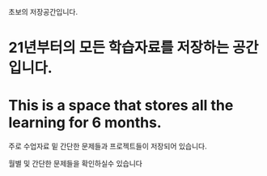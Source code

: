 초보의 저장공간입니다.

# 21년부터의 모든 학습자료를 저장하는 공간입니다.

# This is a space that stores all the learning for 6 months.


주로 수업자료 밑 간단한 문제들과 프로젝트들이 저장되어 있습니다.

월별 및 간단한 문제들을 확인하실수 있습니다

